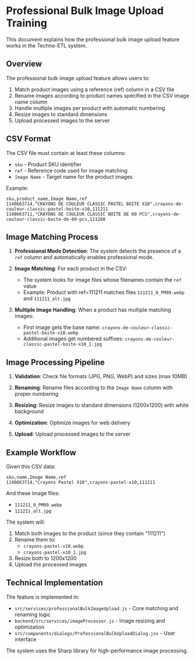 # Professional Bulk Image Upload Training

This document explains how the professional bulk image upload feature works in the Techno-ETL system.

## Overview

The professional bulk image upload feature allows users to:
1. Match product images using a reference (ref) column in a CSV file
2. Rename images according to product names specified in the CSV image name column
3. Handle multiple images per product with automatic numbering
4. Resize images to standard dimensions
5. Upload processed images to the server

## CSV Format

The CSV file must contain at least these columns:
- `sku` - Product SKU identifier
- `ref` - Reference code used for image matching
- `Image Name` - Target name for the product images

Example:
```csv
sku,product_name,Image Name,ref
1140663714,"CRAYONS DE COULEUR CLASSIC PASTEL BOITE X10",crayons-de-couleur-classic-pastel-boite-x10,111211
1140663711,"CRAYONS DE COULEUR CLASSIC BOITE DE 60 PCS",crayons-de-couleur-classic-boite-de-60-pcs,111260
```

## Image Matching Process

1. **Professional Mode Detection**: The system detects the presence of a `ref` column and automatically enables professional mode.

2. **Image Matching**: For each product in the CSV:
   - The system looks for image files whose filenames contain the `ref` value
   - Example: Product with ref=111211 matches files `111211_0_PM99.webp` and `111211_alt.jpg`

3. **Multiple Image Handling**: When a product has multiple matching images:
   - First image gets the base name: `crayons-de-couleur-classic-pastel-boite-x10.webp`
   - Additional images get numbered suffixes: `crayons-de-couleur-classic-pastel-boite-x10_1.jpg`

## Image Processing Pipeline

1. **Validation**: Check file formats (JPG, PNG, WebP) and sizes (max 10MB)

2. **Renaming**: Rename files according to the `Image Name` column with proper numbering

3. **Resizing**: Resize images to standard dimensions (1200x1200) with white background

4. **Optimization**: Optimize images for web delivery

5. **Upload**: Upload processed images to the server

## Example Workflow

Given this CSV data:
```csv
sku,name,Image Name,ref
1140663714,"Crayons Pastel X10",crayons-pastel-x10,111211
```

And these image files:
- `111211_0_PM99.webp`
- `111211_alt.jpg`

The system will:
1. Match both images to the product (since they contain "111211")
2. Rename them to:
   - `crayons-pastel-x10.webp`
   - `crayons-pastel-x10_1.jpg`
3. Resize both to 1200x1200
4. Upload the processed images

## Technical Implementation

The feature is implemented in:
- `src/services/professionalBulkImageUpload.js` - Core matching and renaming logic
- `backend/src/services/imageProcessor.js` - Image resizing and optimization
- `src/components/dialogs/ProfessionalBulkUploadDialog.jsx` - User interface

The system uses the Sharp library for high-performance image processing.
